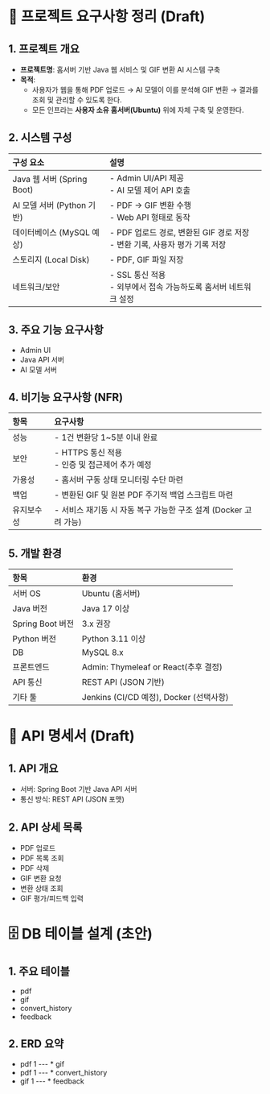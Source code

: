 
# 📝 프로젝트 요구사항 정리 (Draft)

## 1. 프로젝트 개요
- **프로젝트명**: 홈서버 기반 Java 웹 서비스 및 GIF 변환 AI 시스템 구축
- **목적**:  
  - 사용자가 웹을 통해 PDF 업로드 → AI 모델이 이를 분석해 GIF 변환 → 결과를 조회 및 관리할 수 있도록 한다.
  - 모든 인프라는 **사용자 소유 홈서버(Ubuntu)** 위에 자체 구축 및 운영한다.

## 2. 시스템 구성
| 구성 요소 | 설명 |
|:--|:--|
| Java 웹 서버 (Spring Boot) | - Admin UI/API 제공<br>- AI 모델 제어 API 호출 |
| AI 모델 서버 (Python 기반) | - PDF → GIF 변환 수행<br>- Web API 형태로 동작 |
| 데이터베이스 (MySQL 예상) | - PDF 업로드 경로, 변환된 GIF 경로 저장<br>- 변환 기록, 사용자 평가 기록 저장 |
| 스토리지 (Local Disk) | - PDF, GIF 파일 저장 |
| 네트워크/보안 | - SSL 통신 적용<br>- 외부에서 접속 가능하도록 홈서버 네트워크 설정 |

## 3. 주요 기능 요구사항
- Admin UI
- Java API 서버
- AI 모델 서버

## 4. 비기능 요구사항 (NFR)
| 항목 | 요구사항 |
|:--|:--|
| 성능 | - 1건 변환당 1~5분 이내 완료 |
| 보안 | - HTTPS 통신 적용<br>- 인증 및 접근제어 추가 예정 |
| 가용성 | - 홈서버 구동 상태 모니터링 수단 마련 |
| 백업 | - 변환된 GIF 및 원본 PDF 주기적 백업 스크립트 마련 |
| 유지보수성 | - 서비스 재기동 시 자동 복구 가능한 구조 설계 (Docker 고려 가능) |

## 5. 개발 환경
| 항목 | 환경 |
|:--|:--|
| 서버 OS | Ubuntu (홈서버) |
| Java 버전 | Java 17 이상 |
| Spring Boot 버전 | 3.x 권장 |
| Python 버전 | Python 3.11 이상 |
| DB | MySQL 8.x |
| 프론트엔드 | Admin: Thymeleaf or React(추후 결정) |
| API 통신 | REST API (JSON 기반) |
| 기타 툴 | Jenkins (CI/CD 예정), Docker (선택사항) |

# 📝 API 명세서 (Draft)

## 1. API 개요
- 서버: Spring Boot 기반 Java API 서버
- 통신 방식: REST API (JSON 포맷)

## 2. API 상세 목록
- PDF 업로드
- PDF 목록 조회
- PDF 삭제
- GIF 변환 요청
- 변환 상태 조회
- GIF 평가/피드백 입력

# 🗄️ DB 테이블 설계 (초안)

## 1. 주요 테이블
- pdf
- gif
- convert_history
- feedback

## 2. ERD 요약
- pdf 1 --- * gif
- pdf 1 --- * convert_history
- gif 1 --- * feedback
